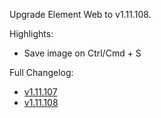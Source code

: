 Upgrade Element Web to v1.11.108.

Highlights:
* Save image on Ctrl/Cmd + S

Full Changelog:
* [v1.11.107](https://github.com/element-hq/element-web/releases/tag/v1.11.107)
* [v1.11.108](https://github.com/element-hq/element-web/releases/tag/v1.11.108)
